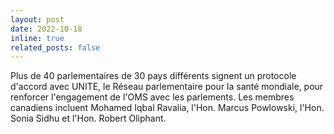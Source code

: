 ```yaml
---
layout: post
date: 2022-10-18
inline: true
related_posts: false
---
```


Plus de 40 parlementaires de 30 pays différents signent un protocole d'accord avec UNITE, le Réseau parlementaire pour la santé mondiale, pour renforcer l'engagement de l'OMS avec les parlements. Les membres canadiens incluent Mohamed Iqbal Ravalia, l'Hon. Marcus Powlowski, l'Hon. Sonia Sidhu et l'Hon. Robert Oliphant.
